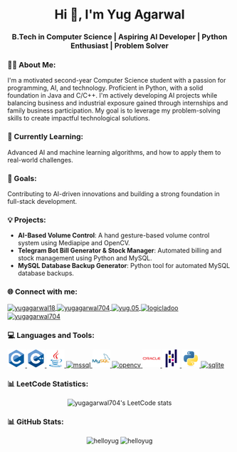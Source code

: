 <h1 align="center">Hi 👋, I'm Yug Agarwal</h1>
<h3 align="center">B.Tech in Computer Science | Aspiring AI Developer | Python Enthusiast | Problem Solver</h3>

<h3 align="left">👨‍💻 About Me:</h3>
<p align="left">
  I'm a motivated second-year Computer Science student with a passion for programming, AI, and technology. Proficient in Python, with a solid foundation in Java and C/C++. I'm actively developing AI projects while balancing business and industrial exposure gained through internships and family business participation. My goal is to leverage my problem-solving skills to create impactful technological solutions.
</p>

<h3 align="left">🌱 Currently Learning:</h3>
<p align="left">Advanced AI and machine learning algorithms, and how to apply them to real-world challenges.</p>

<h3 align="left">🎯 Goals: </h3>
<p align="left">Contributing to AI-driven innovations and building a strong foundation in full-stack development.</p>

<h3 align="left">💡 Projects:</h3>
<ul>
  <li><strong>AI-Based Volume Control</strong>: A hand gesture-based volume control system using Mediapipe and OpenCV.</li>
  <li><strong>Telegram Bot Bill Generator & Stock Manager</strong>: Automated billing and stock management using Python and MySQL.</li>
  <li><strong>MySQL Database Backup Generator</strong>: Python tool for automated MySQL database backups.</li>
</ul>

<h3 align="left">🌐 Connect with me:</h3>
<p align="left">
  <a href="https://twitter.com/yugagarwal18" target="_blank">
    <img align="center" src="https://raw.githubusercontent.com/rahuldkjain/github-profile-readme-generator/master/src/images/icons/Social/twitter.svg" alt="yugagarwal18" height="30" width="40" />
  </a>
  <a href="https://linkedin.com/in/yugagarwal704" target="_blank">
    <img align="center" src="https://raw.githubusercontent.com/rahuldkjain/github-profile-readme-generator/master/src/images/icons/Social/linked-in-alt.svg" alt="yugagarwal704" height="30" width="40" />
  </a>
  <a href="https://instagram.com/yug.05" target="_blank">
    <img align="center" src="https://raw.githubusercontent.com/rahuldkjain/github-profile-readme-generator/master/src/images/icons/Social/instagram.svg" alt="yug.05" height="30" width="40" />
  </a>
  <a href="https://www.codechef.com/users/logicladoo" target="_blank">
    <img align="center" src="https://cdn.jsdelivr.net/npm/simple-icons@3.1.0/icons/codechef.svg" alt="logicladoo" height="30" width="40" />
  </a>
  <a href="https://www.leetcode.com/yugagarwal704" target="_blank">
    <img align="center" src="https://raw.githubusercontent.com/rahuldkjain/github-profile-readme-generator/master/src/images/icons/Social/leet-code.svg" alt="yugagarwal704" height="30" width="40" />
  </a>
</p>

<h3 align="left">💻 Languages and Tools:</h3>
<p align="left">
  <a href="https://www.cprogramming.com/" target="_blank" rel="noreferrer">
    <img src="https://raw.githubusercontent.com/devicons/devicon/master/icons/c/c-original.svg" alt="c" width="40" height="40"/>
  </a>
  <a href="https://www.w3schools.com/cpp/" target="_blank" rel="noreferrer">
    <img src="https://raw.githubusercontent.com/devicons/devicon/master/icons/cplusplus/cplusplus-original.svg" alt="cplusplus" width="40" height="40"/>
  </a>
  <a href="https://www.java.com" target="_blank" rel="noreferrer">
    <img src="https://raw.githubusercontent.com/devicons/devicon/master/icons/java/java-original.svg" alt="java" width="40" height="40"/>
  </a>
  <a href="https://www.microsoft.com/en-us/sql-server" target="_blank" rel="noreferrer">
    <img src="https://www.svgrepo.com/show/303229/microsoft-sql-server-logo.svg" alt="mssql" width="40" height="40"/>
  </a>
  <a href="https://www.mysql.com/" target="_blank" rel="noreferrer">
    <img src="https://raw.githubusercontent.com/devicons/devicon/master/icons/mysql/mysql-original-wordmark.svg" alt="mysql" width="40" height="40"/>
  </a>
  <a href="https://opencv.org/" target="_blank" rel="noreferrer">
    <img src="https://www.vectorlogo.zone/logos/opencv/opencv-icon.svg" alt="opencv" width="40" height="40"/>
  </a>
  <a href="https://www.oracle.com/" target="_blank" rel="noreferrer">
    <img src="https://raw.githubusercontent.com/devicons/devicon/master/icons/oracle/oracle-original.svg" alt="oracle" width="40" height="40"/>
  </a>
  <a href="https://pandas.pydata.org/" target="_blank" rel="noreferrer">
    <img src="https://raw.githubusercontent.com/devicons/devicon/2ae2a900d2f041da66e950e4d48052658d850630/icons/pandas/pandas-original.svg" alt="pandas" width="40" height="40"/>
  </a>
  <a href="https://www.python.org" target="_blank" rel="noreferrer">
    <img src="https://raw.githubusercontent.com/devicons/devicon/master/icons/python/python-original.svg" alt="python" width="40" height="40"/>
  </a>
  <a href="https://www.sqlite.org/" target="_blank" rel="noreferrer">
    <img src="https://www.vectorlogo.zone/logos/sqlite/sqlite-icon.svg" alt="sqlite" width="40" height="40"/>
  </a>
</p>

<h3 align="left">📊 LeetCode Statistics:</h3>

<p align="center">
  <img align="center" src="https://leetcard.jacoblin.cool/yugagarwal704?theme=dark&font=source_sans_pro" alt="yugagarwal704's LeetCode stats" />
</p>

<h3 align="left">📊 GitHub Stats:</h3>
<p align="center">
  <img align="center" width="350px" src="https://github-readme-stats.vercel.app/api?username=helloyug&show_icons=true&locale=en" alt="helloyug" />
  <img align="center" width="350px" src="https://github-readme-streak-stats.herokuapp.com/?user=helloyug&" alt="helloyug" />
</p>
